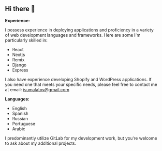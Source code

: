 ## Hi there 👋
**Experience:**

I possess experience in deploying applications and proficiency in a variety of web development languages and frameworks. Here are some I'm particularly skilled in:
- React
- Nextjs
- Remix
- Django
- Express

I also have experience developing Shopify and WordPress applications. If you need one that meets your specific needs, please feel free to contact me at email: isumalatov@gmail.com.

**Languages:**
- English
- Spanish
- Russian
- Portuguese
- Arabic

I predominantly utilize GitLab for my development work, but you're welcome to ask about my additional projects.
